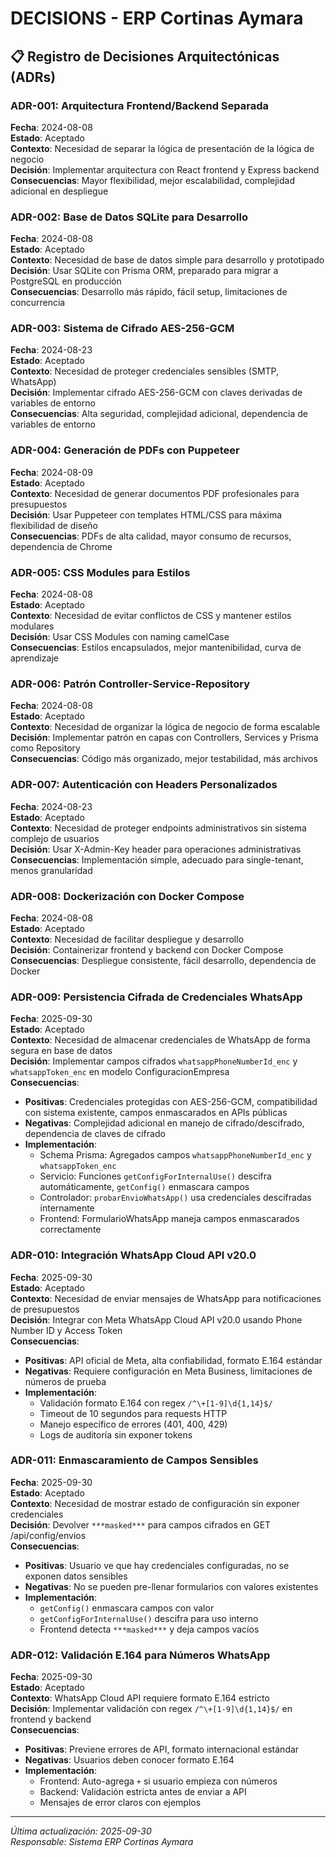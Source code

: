 # DECISIONS - ERP Cortinas Aymara

## 📋 Registro de Decisiones Arquitectónicas (ADRs)

### ADR-001: Arquitectura Frontend/Backend Separada
**Fecha**: 2024-08-08  
**Estado**: Aceptado  
**Contexto**: Necesidad de separar la lógica de presentación de la lógica de negocio  
**Decisión**: Implementar arquitectura con React frontend y Express backend  
**Consecuencias**: Mayor flexibilidad, mejor escalabilidad, complejidad adicional en despliegue  

### ADR-002: Base de Datos SQLite para Desarrollo
**Fecha**: 2024-08-08  
**Estado**: Aceptado  
**Contexto**: Necesidad de base de datos simple para desarrollo y prototipado  
**Decisión**: Usar SQLite con Prisma ORM, preparado para migrar a PostgreSQL en producción  
**Consecuencias**: Desarrollo más rápido, fácil setup, limitaciones de concurrencia  

### ADR-003: Sistema de Cifrado AES-256-GCM
**Fecha**: 2024-08-23  
**Estado**: Aceptado  
**Contexto**: Necesidad de proteger credenciales sensibles (SMTP, WhatsApp)  
**Decisión**: Implementar cifrado AES-256-GCM con claves derivadas de variables de entorno  
**Consecuencias**: Alta seguridad, complejidad adicional, dependencia de variables de entorno  

### ADR-004: Generación de PDFs con Puppeteer
**Fecha**: 2024-08-09  
**Estado**: Aceptado  
**Contexto**: Necesidad de generar documentos PDF profesionales para presupuestos  
**Decisión**: Usar Puppeteer con templates HTML/CSS para máxima flexibilidad de diseño  
**Consecuencias**: PDFs de alta calidad, mayor consumo de recursos, dependencia de Chrome  

### ADR-005: CSS Modules para Estilos
**Fecha**: 2024-08-08  
**Estado**: Aceptado  
**Contexto**: Necesidad de evitar conflictos de CSS y mantener estilos modulares  
**Decisión**: Usar CSS Modules con naming camelCase  
**Consecuencias**: Estilos encapsulados, mejor mantenibilidad, curva de aprendizaje  

### ADR-006: Patrón Controller-Service-Repository
**Fecha**: 2024-08-08  
**Estado**: Aceptado  
**Contexto**: Necesidad de organizar la lógica de negocio de forma escalable  
**Decisión**: Implementar patrón en capas con Controllers, Services y Prisma como Repository  
**Consecuencias**: Código más organizado, mejor testabilidad, más archivos  

### ADR-007: Autenticación con Headers Personalizados
**Fecha**: 2024-08-23  
**Estado**: Aceptado  
**Contexto**: Necesidad de proteger endpoints administrativos sin sistema complejo de usuarios  
**Decisión**: Usar X-Admin-Key header para operaciones administrativas  
**Consecuencias**: Implementación simple, adecuado para single-tenant, menos granularidad  

### ADR-008: Dockerización con Docker Compose
**Fecha**: 2024-08-08  
**Estado**: Aceptado  
**Contexto**: Necesidad de facilitar despliegue y desarrollo  
**Decisión**: Containerizar frontend y backend con Docker Compose  
**Consecuencias**: Despliegue consistente, fácil desarrollo, dependencia de Docker  

### ADR-009: Persistencia Cifrada de Credenciales WhatsApp
**Fecha**: 2025-09-30  
**Estado**: Aceptado  
**Contexto**: Necesidad de almacenar credenciales de WhatsApp de forma segura en base de datos  
**Decisión**: Implementar campos cifrados `whatsappPhoneNumberId_enc` y `whatsappToken_enc` en modelo ConfiguracionEmpresa  
**Consecuencias**: 
- **Positivas**: Credenciales protegidas con AES-256-GCM, compatibilidad con sistema existente, campos enmascarados en APIs públicas
- **Negativas**: Complejidad adicional en manejo de cifrado/descifrado, dependencia de claves de cifrado
- **Implementación**: 
  - Schema Prisma: Agregados campos `whatsappPhoneNumberId_enc` y `whatsappToken_enc`
  - Servicio: Funciones `getConfigForInternalUse()` descifra automáticamente, `getConfig()` enmascara campos
  - Controlador: `probarEnvioWhatsApp()` usa credenciales descifradas internamente
  - Frontend: FormularioWhatsApp maneja campos enmascarados correctamente

### ADR-010: Integración WhatsApp Cloud API v20.0
**Fecha**: 2025-09-30  
**Estado**: Aceptado  
**Contexto**: Necesidad de enviar mensajes de WhatsApp para notificaciones de presupuestos  
**Decisión**: Integrar con Meta WhatsApp Cloud API v20.0 usando Phone Number ID y Access Token  
**Consecuencias**:
- **Positivas**: API oficial de Meta, alta confiabilidad, formato E.164 estándar
- **Negativas**: Requiere configuración en Meta Business, limitaciones de números de prueba
- **Implementación**:
  - Validación formato E.164 con regex `/^\+[1-9]\d{1,14}$/`
  - Timeout de 10 segundos para requests HTTP
  - Manejo específico de errores (401, 400, 429)
  - Logs de auditoría sin exponer tokens

### ADR-011: Enmascaramiento de Campos Sensibles
**Fecha**: 2025-09-30  
**Estado**: Aceptado  
**Contexto**: Necesidad de mostrar estado de configuración sin exponer credenciales  
**Decisión**: Devolver `***masked***` para campos cifrados en GET /api/config/envios  
**Consecuencias**:
- **Positivas**: Usuario ve que hay credenciales configuradas, no se exponen datos sensibles
- **Negativas**: No se pueden pre-llenar formularios con valores existentes
- **Implementación**:
  - `getConfig()` enmascara campos con valor
  - `getConfigForInternalUse()` descifra para uso interno
  - Frontend detecta `***masked***` y deja campos vacíos

### ADR-012: Validación E.164 para Números WhatsApp
**Fecha**: 2025-09-30  
**Estado**: Aceptado  
**Contexto**: WhatsApp Cloud API requiere formato E.164 estricto  
**Decisión**: Implementar validación con regex `/^\+[1-9]\d{1,14}$/` en frontend y backend  
**Consecuencias**:
- **Positivas**: Previene errores de API, formato internacional estándar
- **Negativas**: Usuarios deben conocer formato E.164
- **Implementación**:
  - Frontend: Auto-agrega `+` si usuario empieza con números
  - Backend: Validación estricta antes de enviar a API
  - Mensajes de error claros con ejemplos

---

*Última actualización: 2025-09-30*  
*Responsable: Sistema ERP Cortinas Aymara*

